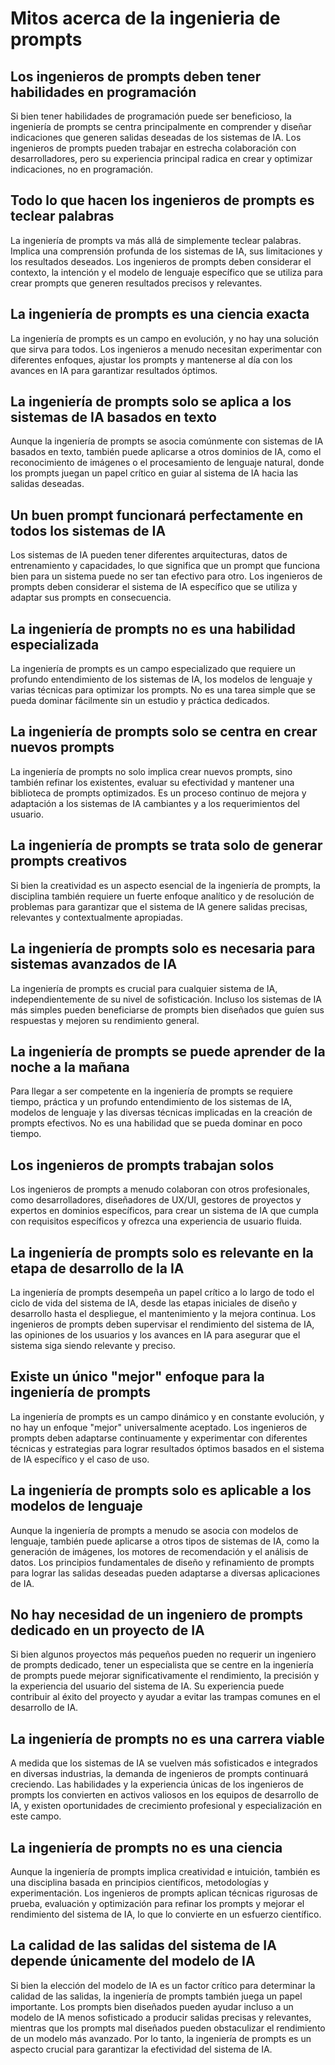 # Mitos acerca de la ingenieria de prompts

## Los ingenieros de prompts deben tener habilidades en programación

Si bien tener habilidades de programación puede ser beneficioso, la ingeniería de prompts se centra principalmente en comprender y diseñar indicaciones que generen salidas deseadas de los sistemas de IA. Los ingenieros de prompts pueden trabajar en estrecha colaboración con desarrolladores, pero su experiencia principal radica en crear y optimizar indicaciones, no en programación.

## Todo lo que hacen los ingenieros de prompts es teclear palabras

La ingeniería de prompts va más allá de simplemente teclear palabras. Implica una comprensión profunda de los sistemas de IA, sus limitaciones y los resultados deseados. Los ingenieros de prompts deben considerar el contexto, la intención y el modelo de lenguaje específico que se utiliza para crear prompts que generen resultados precisos y relevantes.

## La ingeniería de prompts es una ciencia exacta

La ingeniería de prompts es un campo en evolución, y no hay una solución que sirva para todos. Los ingenieros a menudo necesitan experimentar con diferentes enfoques, ajustar los prompts y mantenerse al día con los avances en IA para garantizar resultados óptimos.

## La ingeniería de prompts solo se aplica a los sistemas de IA basados en texto

Aunque la ingeniería de prompts se asocia comúnmente con sistemas de IA basados en texto, también puede aplicarse a otros dominios de IA, como el reconocimiento de imágenes o el procesamiento de lenguaje natural, donde los prompts juegan un papel crítico en guiar al sistema de IA hacia las salidas deseadas.

## Un buen prompt funcionará perfectamente en todos los sistemas de IA

Los sistemas de IA pueden tener diferentes arquitecturas, datos de entrenamiento y capacidades, lo que significa que un prompt que funciona bien para un sistema puede no ser tan efectivo para otro. Los ingenieros de prompts deben considerar el sistema de IA específico que se utiliza y adaptar sus prompts en consecuencia.

## La ingeniería de prompts no es una habilidad especializada

La ingeniería de prompts es un campo especializado que requiere un profundo entendimiento de los sistemas de IA, los modelos de lenguaje y varias técnicas para optimizar los prompts. No es una tarea simple que se pueda dominar fácilmente sin un estudio y práctica dedicados.

## La ingeniería de prompts solo se centra en crear nuevos prompts

La ingeniería de prompts no solo implica crear nuevos prompts, sino también refinar los existentes, evaluar su efectividad y mantener una biblioteca de prompts optimizados. Es un proceso continuo de mejora y adaptación a los sistemas de IA cambiantes y a los requerimientos del usuario.

## La ingeniería de prompts se trata solo de generar prompts creativos

Si bien la creatividad es un aspecto esencial de la ingeniería de prompts, la disciplina también requiere un fuerte enfoque analítico y de resolución de problemas para garantizar que el sistema de IA genere salidas precisas, relevantes y contextualmente apropiadas.

## La ingeniería de prompts solo es necesaria para sistemas avanzados de IA

La ingeniería de prompts es crucial para cualquier sistema de IA, independientemente de su nivel de sofisticación. Incluso los sistemas de IA más simples pueden beneficiarse de prompts bien diseñados que guíen sus respuestas y mejoren su rendimiento general.

## La ingeniería de prompts se puede aprender de la noche a la mañana

Para llegar a ser competente en la ingeniería de prompts se requiere tiempo, práctica y un profundo entendimiento de los sistemas de IA, modelos de lenguaje y las diversas técnicas implicadas en la creación de prompts efectivos. No es una habilidad que se pueda dominar en poco tiempo.

## Los ingenieros de prompts trabajan solos

Los ingenieros de prompts a menudo colaboran con otros profesionales, como desarrolladores, diseñadores de UX/UI, gestores de proyectos y expertos en dominios específicos, para crear un sistema de IA que cumpla con requisitos específicos y ofrezca una experiencia de usuario fluida.

## La ingeniería de prompts solo es relevante en la etapa de desarrollo de la IA

La ingeniería de prompts desempeña un papel crítico a lo largo de todo el ciclo de vida del sistema de IA, desde las etapas iniciales de diseño y desarrollo hasta el despliegue, el mantenimiento y la mejora continua. Los ingenieros de prompts deben supervisar el rendimiento del sistema de IA, las opiniones de los usuarios y los avances en IA para asegurar que el sistema siga siendo relevante y preciso.

## Existe un único "mejor" enfoque para la ingeniería de prompts

La ingeniería de prompts es un campo dinámico y en constante evolución, y no hay un enfoque "mejor" universalmente aceptado. Los ingenieros de prompts deben adaptarse continuamente y experimentar con diferentes técnicas y estrategias para lograr resultados óptimos basados en el sistema de IA específico y el caso de uso.

## La ingeniería de prompts solo es aplicable a los modelos de lenguaje

Aunque la ingeniería de prompts a menudo se asocia con modelos de lenguaje, también puede aplicarse a otros tipos de sistemas de IA, como la generación de imágenes, los motores de recomendación y el análisis de datos. Los principios fundamentales de diseño y refinamiento de prompts para lograr las salidas deseadas pueden adaptarse a diversas aplicaciones de IA.

## No hay necesidad de un ingeniero de prompts dedicado en un proyecto de IA

Si bien algunos proyectos más pequeños pueden no requerir un ingeniero de prompts dedicado, tener un especialista que se centre en la ingeniería de prompts puede mejorar significativamente el rendimiento, la precisión y la experiencia del usuario del sistema de IA. Su experiencia puede contribuir al éxito del proyecto y ayudar a evitar las trampas comunes en el desarrollo de IA.

## La ingeniería de prompts no es una carrera viable

A medida que los sistemas de IA se vuelven más sofisticados e integrados en diversas industrias, la demanda de ingenieros de prompts continuará creciendo. Las habilidades y la experiencia únicas de los ingenieros de prompts los convierten en activos valiosos en los equipos de desarrollo de IA, y existen oportunidades de crecimiento profesional y especialización en este campo.

## La ingeniería de prompts no es una ciencia

Aunque la ingeniería de prompts implica creatividad e intuición, también es una disciplina basada en principios científicos, metodologías y experimentación. Los ingenieros de prompts aplican técnicas rigurosas de prueba, evaluación y optimización para refinar los prompts y mejorar el rendimiento del sistema de IA, lo que lo convierte en un esfuerzo científico.

## La calidad de las salidas del sistema de IA depende únicamente del modelo de IA

Si bien la elección del modelo de IA es un factor crítico para determinar la calidad de las salidas, la ingeniería de prompts también juega un papel importante. Los prompts bien diseñados pueden ayudar incluso a un modelo de IA menos sofisticado a producir salidas precisas y relevantes, mientras que los prompts mal diseñados pueden obstaculizar el rendimiento de un modelo más avanzado. Por lo tanto, la ingeniería de prompts es un aspecto crucial para garantizar la efectividad del sistema de IA.
